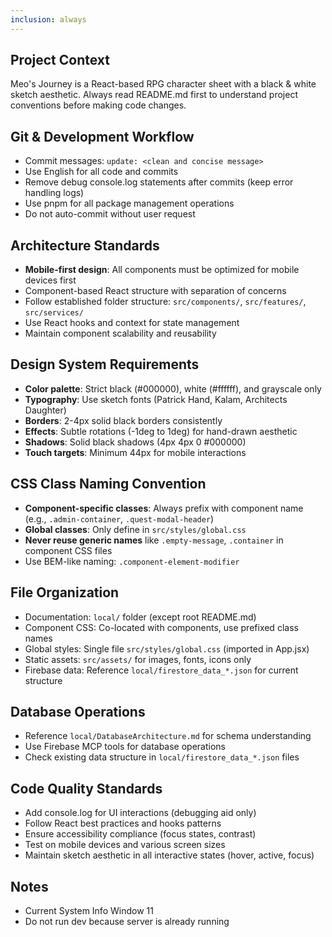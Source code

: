 ```yaml
---
inclusion: always
---
```


## Project Context
Meo's Journey is a React-based RPG character sheet with a black & white sketch aesthetic. Always read README.md first to understand project conventions before making code changes.

## Git & Development Workflow
- Commit messages: `update: <clean and concise message>`
- Use English for all code and commits
- Remove debug console.log statements after commits (keep error handling logs)
- Use pnpm for all package management operations
- Do not auto-commit without user request

## Architecture Standards
- **Mobile-first design**: All components must be optimized for mobile devices first
- Component-based React structure with separation of concerns
- Follow established folder structure: `src/components/`, `src/features/`, `src/services/`
- Use React hooks and context for state management
- Maintain component scalability and reusability

## Design System Requirements
- **Color palette**: Strict black (#000000), white (#ffffff), and grayscale only
- **Typography**: Use sketch fonts (Patrick Hand, Kalam, Architects Daughter)
- **Borders**: 2-4px solid black borders consistently
- **Effects**: Subtle rotations (-1deg to 1deg) for hand-drawn aesthetic
- **Shadows**: Solid black shadows (4px 4px 0 #000000)
- **Touch targets**: Minimum 44px for mobile interactions

## CSS Class Naming Convention
- **Component-specific classes**: Always prefix with component name (e.g., `.admin-container`, `.quest-modal-header`)
- **Global classes**: Only define in `src/styles/global.css`
- **Never reuse generic names** like `.empty-message`, `.container` in component CSS files
- Use BEM-like naming: `.component-element-modifier`

## File Organization
- Documentation: `local/` folder (except root README.md)
- Component CSS: Co-located with components, use prefixed class names
- Global styles: Single file `src/styles/global.css` (imported in App.jsx)
- Static assets: `src/assets/` for images, fonts, icons only
- Firebase data: Reference `local/firestore_data_*.json` for current structure

## Database Operations
- Reference `local/DatabaseArchitecture.md` for schema understanding
- Use Firebase MCP tools for database operations
- Check existing data structure in `local/firestore_data_*.json` files

## Code Quality Standards
- Add console.log for UI interactions (debugging aid only)
- Follow React best practices and hooks patterns
- Ensure accessibility compliance (focus states, contrast)
- Test on mobile devices and various screen sizes
- Maintain sketch aesthetic in all interactive states (hover, active, focus)

## Notes
- Current System Info Window 11 
- Do not run dev because server is already running 